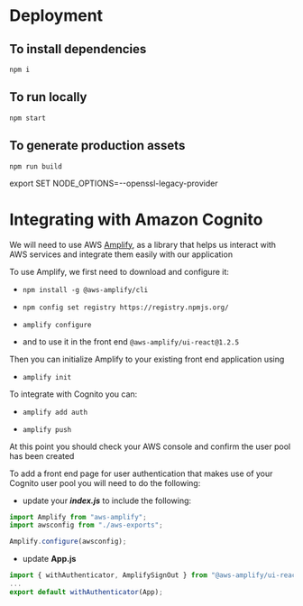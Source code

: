 # Deployment

## To install dependencies

`npm i`

## To run locally

`npm start`

## To generate production assets

`npm run build`

export SET NODE_OPTIONS=--openssl-legacy-provider

# Integrating with Amazon Cognito

We will need to use AWS [Amplify](https://aws.amazon.com/amplify/), as a library that helps us interact with AWS services and integrate them
easily with our application

To use Amplify, we first need to download and configure it:

- `npm install -g @aws-amplify/cli`
- `npm config set registry https://registry.npmjs.org/`

- `amplify configure`

- and to use it in the front end
  `@aws-amplify/ui-react@1.2.5`

Then you can initialize Amplify to your existing front end application using

- `amplify init`

To integrate with Cognito you can:

- `amplify add auth`

- `amplify push`

At this point you should check your AWS console and confirm the user pool has been created

To add a front end page for user authentication that makes use of your Cognito user pool
you will need to do the following:

- update your **_index.js_** to include the following:

```javascript
import Amplify from "aws-amplify";
import awsconfig from "./aws-exports";

Amplify.configure(awsconfig);
```

- update **App.js**

```javascript
import { withAuthenticator, AmplifySignOut } from "@aws-amplify/ui-react";
...
export default withAuthenticator(App);
```
